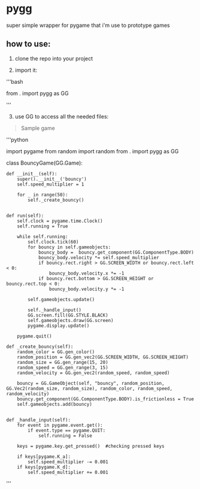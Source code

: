 # pygg

super simple wrapper for pygame that i'm use to prototype games

## how to use:

1. clone the repo into your project

2. import it:

'''bash

from . import pygg as GG

'''

3. use GG to access all the needed files:

> Sample game

'''python

import pygame
from random import random
from . import pygg as GG

 
class BouncyGame(GG.Game):

    def __init__(self):
        super().__init__('bouncy')
        self.speed_multiplier = 1

        for _ in range(50):
            self._create_bouncy()
    
        
    def run(self):
        self.clock = pygame.time.Clock()
        self.running = True

        while self.running:
            self.clock.tick(60)
            for bouncy in self.gameobjects:
                bouncy_body =  bouncy.get_component(GG.ComponentType.BODY)
                bouncy_body.velocity *= self.speed_multiplier
                if bouncy.rect.right > GG.SCREEN_WIDTH or bouncy.rect.left < 0:
                    bouncy_body.velocity.x *= -1
                if bouncy.rect.bottom > GG.SCREEN_HEIGHT or bouncy.rect.top < 0:
                    bouncy_body.velocity.y *= -1
                    
            self.gameobjects.update()
   
            self._handle_input()
            GG.screen.fill(GG.STYLE.BLACK)
            self.gameobjects.draw(GG.screen)
            pygame.display.update()

        pygame.quit()
    
    def _create_bouncy(self):
        random_color = GG.gen_color()
        random_position = GG.gen_vec2(GG.SCREEN_WIDTH, GG.SCREEN_HEIGHT)
        random_size = GG.gen_range(15, 20)
        random_speed = GG.gen_range(3, 15)
        random_velocity = GG.gen_vec2(random_speed, random_speed)
        
        bouncy = GG.GameObject(self, "bouncy", random_position, GG.Vec2(random_size, random_size), random_color, random_speed, random_velocity)
        bouncy.get_component(GG.ComponentType.BODY).is_frictionless = True
        self.gameobjects.add(bouncy)
        
             
    def _handle_input(self):
        for event in pygame.event.get():
            if event.type == pygame.QUIT:
                self.running = False
        
        keys = pygame.key.get_pressed()  #checking pressed keys

        if keys[pygame.K_a]:
            self.speed_multiplier -= 0.001
        if keys[pygame.K_d]:
            self.speed_multiplier += 0.001

'''

